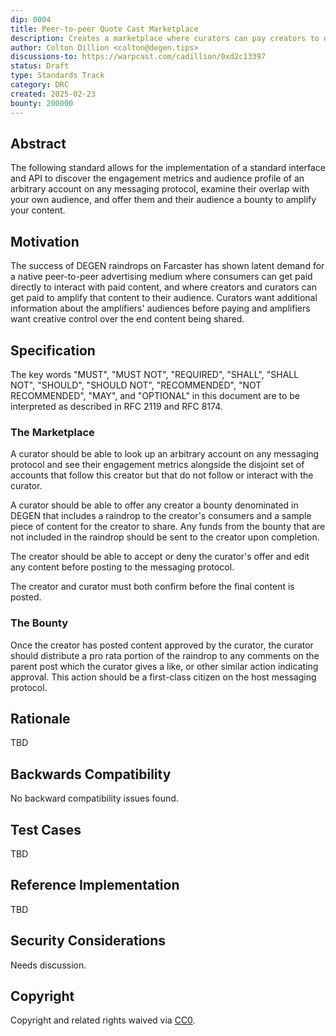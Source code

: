 ```yaml
---
dip: 0004
title: Peer-to-peer Quote Cast Marketplace
description: Creates a marketplace where curators can pay creators to discover and amplify content
author: Colton Dillion <colton@degen.tips>
discussions-to: https://warpcast.com/cadillion/0xd2c13397
status: Draft
type: Standards Track
category: DRC
created: 2025-02-23
bounty: 200000
---
```


## Abstract

The following standard allows for the implementation of a standard interface and API to discover the engagement metrics and audience profile of an arbitrary account on any messaging protocol, examine their overlap with your own audience, and offer them and their audience a bounty to amplify your content.

## Motivation

The success of DEGEN raindrops on Farcaster has shown latent demand for a native peer-to-peer advertising medium where consumers can get paid directly to interact with paid content, and where creators and curators can get paid to amplify that content to their audience. Curators want additional information about the amplifiers' audiences before paying and amplifiers want creative control over the end content being shared.

## Specification

The key words "MUST", "MUST NOT", "REQUIRED", "SHALL", "SHALL NOT", "SHOULD", "SHOULD NOT", "RECOMMENDED", "NOT RECOMMENDED", "MAY", and "OPTIONAL" in this document are to be interpreted as described in RFC 2119 and RFC 8174.

### The Marketplace

A curator should be able to look up an arbitrary account on any messaging protocol and see their engagement metrics alongside the disjoint set of accounts that follow this creator but that do not follow or interact with the curator.

A curator should be able to offer any creator a bounty denominated in DEGEN that includes a raindrop to the creator's consumers and a sample piece of content for the creator to share. Any funds from the bounty that are not included in the raindrop should be sent to the creator upon completion.

The creator should be able to accept or deny the curator's offer and edit any content before posting to the messaging protocol.

The creator and curator must both confirm before the final content is posted.

### The Bounty

Once the creator has posted content approved by the curator, the curator should distribute a pro rata portion of the raindrop to any comments on the parent post which the curator gives a like, or other similar action indicating approval. This action should be a first-class citizen on the host messaging protocol.

## Rationale

TBD

## Backwards Compatibility

No backward compatibility issues found.

## Test Cases

TBD

## Reference Implementation

TBD

## Security Considerations

Needs discussion.

## Copyright

Copyright and related rights waived via [CC0](../LICENSE.md).